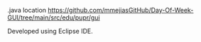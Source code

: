 .java location
https://github.com/mmejiasGitHub/Day-Of-Week-GUI/tree/main/src/edu/pupr/gui

Developed using Eclipse IDE.
